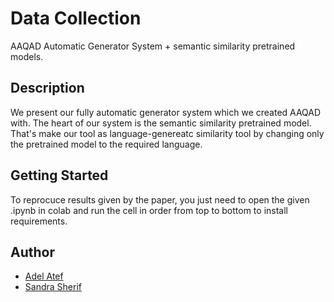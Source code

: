 # Data Collection
AAQAD Automatic Generator System + semantic similarity pretrained models.

## Description
We present our fully automatic generator system which we created AAQAD with.
The heart of our system is the semantic similarity pretrained model. 
That's make our tool as language-genereatc similarity tool by changing only the pretrained model to the required language.

## Getting Started
To reprocuce results given by the paper, you just need to open the given .ipynb in colab and run the cell in order from top
to bottom to install requirements.

## Author
* [Adel Atef](https://github.com/adelmeleka)
* [Sandra Sherif](https://github.com/SandraSherif)
